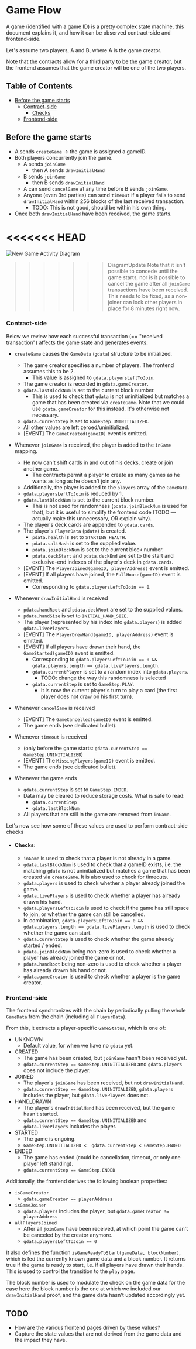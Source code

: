 # Game Flow

A game (identified with a game ID) is a pretty complex state machine, this document explains it,
and how it can be observed contract-side and frontend-side.

Let's assume two players, A and B, where A is the game creator.

Note that the contracts allow for a third party to be the game creator, but the frontend assumes
that the game creator will be one of the two players.

## Table of Contents

- [Before the game starts](#before-the-game-starts)
    - [Contract-side](#contract-side)
        - [Checks](#checks)
    - [Frontend-side](#frontend-side)

## Before the game starts

- A sends `createGame` → the game is assigned a gameID.
- Both players concurrently join the game.
  - A sends `joinGame`
      - then A sends `drawInitialHand`
  - B sends `joinGame`
      - then B sends `drawInitialHand`
  - A can send `cancelGame` at any time before B sends `joinGame`.
  - Anyone (even 3rd parties) can send `timeout` if a player fails to send `drawInitialHand` within
    256 blocks of the last received transaction.
      - TODO: This is not good, should be within his own thing. 
- Once both `drawInitialHand` have been received, the game starts.

<<<<<<< HEAD
=======
![New Game Activity Diagram](assets/NewGame.png)

>>>>>>> DiagramUpdate
Note that it isn't possible to concede until the game starts, nor is it possible to cancel the game
after all `joinGame` transactions have been received. This needs to be fixed, as a non-joiner
can lock other players in place for 8 minutes right now.

### Contract-side

Below we review how each successful transaction (== "received transaction") affects the game state
and generates events.

- `createGame` causes the `GameData` (`gdata`) structure to be initialized.
    - The game creator specifies a number of players. The frontend assumes this to be 2.
        - This value is assigned to `gdata.playersLeftToJoin`.
    - The game creator is recorded in `gdata.gameCreator`.
    - `gdata.lastBlockNum` is set to the current block number.
        - This is used to check that `gdata` is not uninitialized but matches a game that has been
          created via `createGame`. Note that we could use `gdata.gameCreator` for this instead.
          It's otherwise not necessary.
    - `gdata.currentStep` is set to `GameStep.UNINITIALIZED`.
    - All other values are left zeroed/uninitialized.
    - \[EVENT\] The `GameCreated(gameID)` event is emitted.


- Whenever `joinGame` is received, the player is added to the `inGame` mapping.
    - He now can't shift cards in and out of his decks, create or join another game.
        - The contracts permit a player to create as many games as he wants as long as he
          doesn't join any.
    - Additionally, the player is added to the `players` array of the `GameData`.
    - `gdata.playersLeftToJoin` is reduced by 1.
    - `gdata.lastBlockNum` is set to the current block number.
        - This is not used for randomness (`pdata.joinBlockNum` is used for that), but it is useful
          to simplify the frontend code (TODO — actually make this unnecessary, OR explain why).
    - The player's deck cards are appended to `gdata.cards`.
    - The player's `PlayerData` (`pdata`) is created.
        - `pdata.health` is set to `STARTING_HEALTH`.
        - `pdata.saltHash` is set to the supplied value.
        - `pdata.joinBlockNum` is set to the current block number.
        - `pdata.deckStart` and `pdata.deckEnd` are set to the start and exclusive-end indexes of
           the player's deck in `gdata.cards`.
    - \[EVENT\] The `PlayerJoined(gameID, playerAddress)` event is emitted.
    - \[EVENT\] If all players have joined, the `FullHouse(gameID)` event is emitted.
        - Corresponding to `gdata.playersLeftToJoin == 0`.


- Whenever `drawInitialHand` is received
    - `pdata.handRoot` and `pdata.deckRoot` are set to the supplied values.
    - `pdata.handSize` is set to `INITIAL_HAND_SIZE`.
    - The player (represented by his index into `gdata.players`) is added `gdata.livePlayers`.
    - \[EVENT\] The `PlayerDrewHand(gameID, playerAddress)` event is emitted.
    - \[EVENT\] If all players have drawn their hand, the `GameStarted(gameID)` event is emitted.
        - Corresponding to `gdata.playersLeftToJoin == 0 &&
          gdata.players.length == gdata.livePlayers.length`. 
        - `gdata.currentPlayer` is set to a random index into `gdata.players`.
            - TODO: change the way this randomness is selected
        - `gdata.currentStep` is set to `GameStep.PLAY`.
            - It is now the current player's turn to play a card (the first player does not draw on
              his first turn).


- Whenever `cancelGame` is received
    - \[EVENT\] The `GameCancelled(gameID)` event is emitted.
    - The game ends (see dedicated bullet).


- Whenever `timeout` is received
    - (only before the game starts: `gdata.currentStep == GameStep.UNINITIALIZED`)
    - \[EVENT\] The `MissingPlayers(gameID)` event is emitted.
    - The game ends (see dedicated bullet).


- Whenever the game ends
    - `gdata.currentStep` is set to `GameStep.ENDED`.
    - Data may be cleared to reduce storage costs. What is safe to read:
        - `gdata.currentStep`
        - `gdata.lastBlockNum`
    - All players that are still in the game are removed from `inGame`.

Let's now see how some of these values are used to perform contract-side checks

- #### Checks:
    - `inGame` is used to check that a player is not already in a game. 
    - `gdata.lastBlockNum` is used to check that a gameID exists, i.e. the matching `gdata` is not
      uninitialized but matches a game that has been created via `createGame`. It is also used to
      check for timeouts.
    - `gdata.players` is used to check whether a player already joined the game.
    - `gdata.livePlayers` is used to check whether a player has already drawn his hand.
    - `gdata.playersLeftToJoin` is used to check if the game has still space to join, or whether the
      game can still be cancelled.
    - In combination, `gdata.playersLeftToJoin == 0 && gdata.players.length ==
      gdata.livePlayers.length` is used to check whether the game can start.
    - `gdata.currentStep` is used to check whether the game already started / ended.
    - `pdata.joinBlockNum` being non-zero is used to check whether a player has already joined the
      game or not.
    - `pdata.handRoot` being non-zero is used to check whether a player has already drawn
      his hand or not.
    - `gdata.gameCreator` is used to check whether a player is the game creator.

### Frontend-side

The frontend synchronizes with the chain by periodically pulling the whole `GameData` from the chain
(including all `PlayerData`).

From this, it extracts a player-specific `GameStatus`, which is one of:

- UNKNOWN
    - Default value, for when we have no `gdata` yet.
- CREATED
    - The game has been created, but `joinGame` hasn't been received yet.
    - `gdata.currentStep == GameStep.UNINITIALIZED` and `gdata.players` does not include the player.
- JOINED
    - The player's `joinGame` has been received, but not `drawInitialHand`.
    - `gdata.currentStep == GameStep.UNINITIALIZED`, `gdata.players` includes the player, but
      `gdata.livePlayers` does not.
- HAND_DRAWN
    - The player's `drawInitialHand` has been received, but the game hasn't started.
    - `gdata.currentStep == GameStep.UNINITIALIZED` and `gdata.livePlayers` includes the player.
- STARTED
    - The game is ongoing. 
    - `GameStep.UNINITIALIZED <  gdata.currentStep < GameStep.ENDED`
- ENDED
    - The game has ended (could be cancellation, timeout, or only one player left standing).
    - `gdata.currentStep == GameStep.ENDED`

Additionally, the frontend derives the following boolean properties:

- `isGameCreator`
    - `gdata.gameCreator == playerAddress`
- `isGameJoiner`
    - `gdata.players` includes the player, but `gdata.gameCreator != playerAddress`
- `allPlayersJoined`
    - After all `joinGame` have been received, at which point the game can't be canceled by the
      creator anymore.
    - `gdata.playersLeftToJoin == 0`

It also defines the function `isGameReadyToStart(gameData, blockNumber)`, which is fed the currently
known game data and a block number. It returns true if the game is ready to start, i.e. if all
players have drawn their hands. This is used to control the transition to the `play` page.

The block number is used to modulate the check on the game data for the case here the block number
is the one at which we included our `drawInitialHand` proof, and the game data hasn't updated
accordingly yet.

## TODO

- How are the various frontend pages driven by these values?
- Capture the state values that are not derived from the game data and the impact they have.